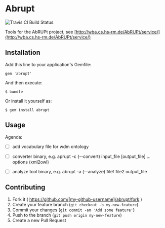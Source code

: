 # Abrupt
![Travis CI Build Status](https://travis-ci.org/manuel84/abrupt.svg?branch=master)

Tools for the AbRUPt project, see [http://wba.cs.hs-rm.de/AbRUPt/service/](http://wba.cs.hs-rm.de/AbRUPt/service/)

## Installation

Add this line to your application's Gemfile:

    gem 'abrupt'

And then execute:

    $ bundle

Or install it yourself as:

    $ gem install abrupt

## Usage

Agenda:

- [ ] add vocabulary file for wdm ontology
- [ ] converter binary, e.g. aprupt -c (--convert) input_file [output_file] ... options (xml2owl)
- [ ] analyze tool binary, e.g. abrupt -a (--analyze) file1 file2 output_file


## Contributing

1. Fork it ( https://github.com/[my-github-username]/abrupt/fork )
2. Create your feature branch (`git checkout -b my-new-feature`)
3. Commit your changes (`git commit -am 'Add some feature'`)
4. Push to the branch (`git push origin my-new-feature`)
5. Create a new Pull Request
